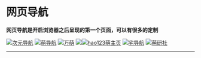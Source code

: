 # 网页导航


**网页导航是开启浏览器之后呈现的第一个页面，可以有很多的定制**

<!--more-->
![](http://pzaj8sc5f.bkt.clouddn.com/logobar.png)[次元导航](https://www.moe321.com)
 ![](https://asset.static.moe123.net/builds/20190929173554/03977178366e038201e85d8ab5a481ea.png)[萌导航](https://www.moe123.net/)
 ![](https://1.wanmoe.cn/logo.png)[万萌](https://1.wanmoe.cn/)
    ![](https://gss0.bdstatic.com/5eR1dDebRNRTm2_p8IuM_a/resource/moe/widget/index/header/img/logo-hao123.c92961b.png)![](https://gss0.bdstatic.com/5eR1dDebRNRTm2_p8IuM_a/resource/moe/widget/index/header/img/logo-moe.5fb526f.png)[hao123萌主页](https://1.wanmoe.cn/)
![](https://www.fxmoe.com/images/banner-logo1.png)[宅导航](https://www.fxmoe.com/)
![](http://go.pcmoe.net/img/logo.svg)[萌研社](http://go.pcmoe.net/)




---
